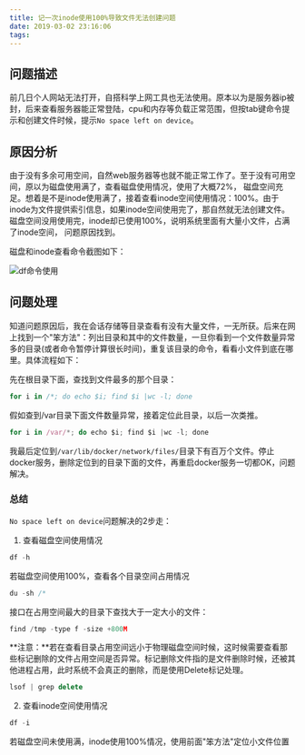 ```yaml
---
title: 记一次inode使用100%导致文件无法创建问题
date: 2019-03-02 23:16:06
tags:
---
```


## 问题描述
前几日个人网站无法打开，自搭科学上网工具也无法使用。原本以为是服务器ip被封，后来查看服务器能正常登陆，cpu和内存等负载正常范围，但按tab键命令提示和创建文件时候，提示`No space left on device`。

<!--more-->

## 原因分析

由于没有多余可用空间，自然web服务器等也就不能正常工作了。至于没有可用空间，原以为磁盘使用满了，查看磁盘使用情况，使用了大概72%， 磁盘空间充足。想着是不是inode使用满了，接着查看inode空间使用情况：100%。由于inode为文件提供索引信息，如果inode空间使用完了，那自然就无法创建文件。磁盘空间没用使用完，inode却已使用100%，说明系统里面有大量小文件，占满了inode空间， 问题原因找到。

磁盘和inode查看命令截图如下：

![df命令使用](//static.cyub.vip/images/201903/df.jpeg)

## 问题处理

知道问题原因后，我在会话存储等目录查看有没有大量文件，一无所获。后来在网上找到一个"笨方法"：列出目录和其中的文件数量，一旦你看到一个文件数量异常多的目录(或者命令暂停计算很长时间)，重复该目录的命令，看看小文件到底在哪里。具体流程如下：

先在根目录下面，查找到文件最多的那个目录：

```js
for i in /*; do echo $i; find $i |wc -l; done
```

假如查到/var目录下面文件数量异常，接着定位此目录，以后一次类推。

```js
for i in /var/*; do echo $i; find $i |wc -l; done
```

我最后定位到`/var/lib/docker/network/files/`目录下有百万个文件。停止docker服务，删除定位到的目录下面的文件，再重启docker服务一切都OK，问题解决。

### 总结

`No space left on device`问题解决的2步走：

1. 查看磁盘空间使用情况

```js
df -h
```

若磁盘空间使用100%，查看各个目录空间占用情况

```js
du -sh /*
```

接口在占用空间最大的目录下查找大于一定大小的文件：

```js
find /tmp -type f -size +800M 
```

**注意：**若在查看目录占用空间远小于物理磁盘空间时候，这时候需要查看那些标记删除的文件占用空间是否异常。标记删除文件指的是文件删除时候，还被其他进程占用，此时系统不会真正的删除，而是使用Delete标记处理。

```js
lsof | grep delete
```


2. 查看inode空间使用情况

```js
df -i
```

若磁盘空间未使用满，inode使用100%情况，使用前面"笨方法"定位小文件位置


